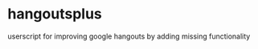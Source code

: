 hangoutsplus
============

userscript for improving google hangouts by adding missing functionality

